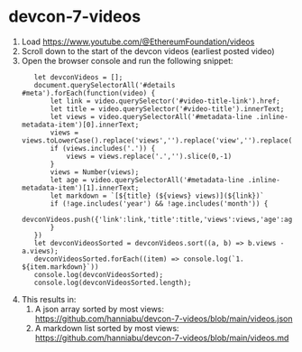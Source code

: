 # devcon-7-videos

1. Load https://www.youtube.com/@EthereumFoundation/videos
2. Scroll down to the start of the devcon videos (earliest posted video)
3. Open the browser console and run the following snippet:
   ```
      let devconVideos = [];
      document.querySelectorAll('#details #meta').forEach(function(video) {
          let link = video.querySelector('#video-title-link').href;
          let title = video.querySelector('#video-title').innerText;
          let views = video.querySelectorAll('#metadata-line .inline-metadata-item')[0].innerText;
          views = views.toLowerCase().replace('views','').replace('view','').replace('k','000').trim();
          if (views.includes('.')) {
              views = views.replace('.','').slice(0,-1)
          }
          views = Number(views);
          let age = video.querySelectorAll('#metadata-line .inline-metadata-item')[1].innerText;
          let markdown = `[${title} (${views} views)](${link})`
          if (!age.includes('year') && !age.includes('month')) {
              devconVideos.push({'link':link,'title':title,'views':views,'age':age,'markdown':markdown});
          }
      })
      let devconVideosSorted = devconVideos.sort((a, b) => b.views - a.views);
      devconVideosSorted.forEach((item) => console.log(`1. ${item.markdown}`))
      console.log(devconVideosSorted);
      console.log(devconVideosSorted.length);
   ```
4. This results in:
   1. A json array sorted by most views: https://github.com/hanniabu/devcon-7-videos/blob/main/videos.json
   1. A markdown list sorted by most views: https://github.com/hanniabu/devcon-7-videos/blob/main/videos.md
